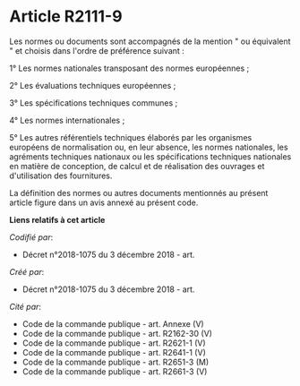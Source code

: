 # Article R2111-9

Les normes ou documents sont accompagnés de la mention " ou équivalent " et choisis dans l'ordre de préférence suivant : 

1° Les normes nationales transposant des normes européennes ; 

2° Les évaluations techniques européennes ; 

3° Les spécifications techniques communes ; 

4° Les normes internationales ; 

5° Les autres référentiels techniques élaborés par les organismes européens de normalisation ou, en leur absence, les normes
nationales, les agréments techniques nationaux ou les spécifications techniques nationales en matière de conception, de
calcul et de réalisation des ouvrages et d'utilisation des fournitures. 

La définition des normes ou autres documents mentionnés au présent article figure dans un avis annexé au présent code.

**Liens relatifs à cet article**

_Codifié par_:

  - Décret n°2018-1075 du 3 décembre 2018 - art.

_Créé par_:

  - Décret n°2018-1075 du 3 décembre 2018 - art.

_Cité par_:

  - Code de la commande publique - art. Annexe (V)
  - Code de la commande publique - art. R2162-30 (V)
  - Code de la commande publique - art. R2621-1 (V)
  - Code de la commande publique - art. R2641-1 (V)
  - Code de la commande publique - art. R2651-3 (M)
  - Code de la commande publique - art. R2661-3 (V)
